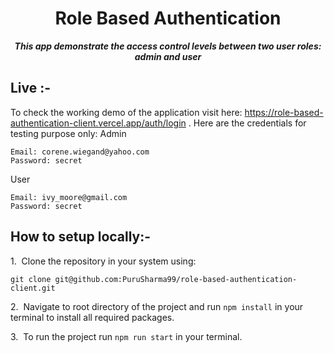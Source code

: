 <h1 align="center">Role Based Authentication</h1>

<p align="center"><b><i>This app demonstrate the access control levels between two user roles: admin and user  </i></b></p>

## Live :-

To check the working demo of the application visit here: https://role-based-authentication-client.vercel.app/auth/login .
Here are the credentials for testing purpose only:
Admin
```
Email: corene.wiegand@yahoo.com
Password: secret
```
User
```
Email: ivy_moore@gmail.com
Password: secret
```

## How to setup locally:-
1.&nbsp; Clone the repository in your system using:
```
git clone git@github.com:PuruSharma99/role-based-authentication-client.git
```

2.&nbsp; Navigate to root directory of the project and run `npm install` in your terminal to install all required packages.

3.&nbsp; To run the project run `npm run start` in your terminal.
